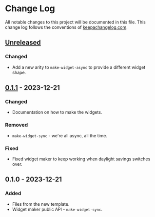 # Change Log
All notable changes to this project will be documented in this file. This change log follows the conventions of [keepachangelog.com](http://keepachangelog.com/).

## [Unreleased]
### Changed
- Add a new arity to `make-widget-async` to provide a different widget shape.

## [0.1.1] - 2023-12-21
### Changed
- Documentation on how to make the widgets.

### Removed
- `make-widget-sync` - we're all async, all the time.

### Fixed
- Fixed widget maker to keep working when daylight savings switches over.

## 0.1.0 - 2023-12-21
### Added
- Files from the new template.
- Widget maker public API - `make-widget-sync`.

[Unreleased]: https://sourcehost.site/your-name/cim_portfolio/compare/0.1.1...HEAD
[0.1.1]: https://sourcehost.site/your-name/cim_portfolio/compare/0.1.0...0.1.1
